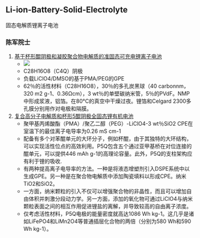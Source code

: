 ## Li-ion-Battery-Solid-Electrolyte
固态电解质锂离子电池

### 陈军院士
1. [基于杯形醌阴极和凝胶聚合物电解质的准固态可充电锂离子电池](Jun-Chen-2013-Quasi‐Solid‐State-Rechargeable-Lithium‐Ion-Batteries-with-a-Calix-4-quinone-Cathode-and-Gel-Polymer-Electrolyte/anie.201302586.html.md)
   - ![](https://onlinelibrary.wiley.com/cms/asset/ea3932ae-2c70-4bb8-ad36-dc67bd3532be/msch001.jpg)  
   - C28H16O8（C4Q）阴极
   - 负载LiClO4/DMSO的基于PMA/PEG的GPE
   - 62％的活性材料（C28H16O8），30％的多孔炭黑球（40 carbonnm，320 m2 g-1、0.36Ωcm），3 wt％的单壁碳纳米管，5％的PVdF。NMP中形成浆液，铝箔。在80°C的真空中干燥过夜。锂箔和Celgard 2300多孔膜分别用作对电极和隔膜。
2. [复合高分子电解质和杯形5醌阴极全固态锂有机电池](Jun-Chen-2014-All-Solid-State-Lithium-Organic-Battery-with-Composite-Polymer-Electrolyte-and-Pillar-5-quinone-Cathode/article.md)
   - 聚甲基丙烯酸酯（PMA）/聚乙二醇（PEG）-LiClO4-3 wt％SiO2 CPE在室温下的最佳离子电导率为0.26 mS cm-1
   - 配备有多个对苯醌单元的大环分子，例如杯醌，由于其独特的大环结构，可以实现活性位点的高效利用。P5Q包含五个通过亚甲基桥在对位连接的醌单元，可以提供446 mAh g-1的高理论容量。此外，P5Q的支柱架构应有利于锂的吸收.
   - 有两种提高离子电导率的方法。一种是将液态增塑剂引入DSPE系统中以生成GPE。另一种是在聚合物电解质中添加陶瓷填料以形成CPE。纳米TiO2和SiO2。
   - 一方面，纳米颗粒的引入不仅可以增强聚合物的非晶性，而且可以增加自由体积并刺激分段动力学。另一方面，添加的氧化物可通过LiClO4与纳米颗粒表面之间的相互作用促进锂盐的离解，并导致较高的自由离子浓度。
   - 仅考虑活性材料，P5Q电极的能量密度就高达1086 Wh kg-1。这几乎是诸如LiFePO4和LiMn2O4等普通插层化合物的两倍（分别为580 Wh和590 Wh kg-1）。